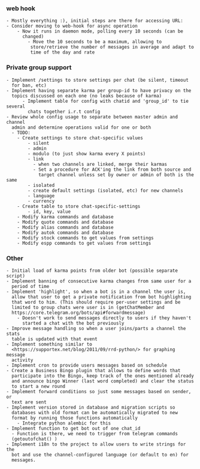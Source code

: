 ### web hook
    - Mostly everything :), initial steps are there for accessing URL:
    - Consider moving to web-hook for async operation
        - Now it runs in daemon mode, polling every 10 seconds (can be
          changed)
            - Move the 10 seconds to be a maximum, allowing to
             store/retrieve the number of messages in average and adapt to
             time of the day and rate

### Private group support
    - Implement /settings to store settings per chat (be silent, timeout
      for ban, etc)
    - Implement having separate karma per group-id to have privacy on the
      topics discussed on each one (no leaks because of karma)
          - Implement table for config with chatid and 'group_id' to tie several
            chats together i.r.t config
    - Review whole config usage to separate between master admin and channel
      admin and determine operations valid for one or both
      - TODO:
        - Create settings to store chat-specific values
            - silent
            - admin
            - modulo (to just show karma every X points)
            - link
              - when two channels are linked, merge their karmas
              - Set a procedure for ACK'ing the link from both source and
                target channel unless set by owner or admin of both is the same
            - isolated
            - create default settings (isolated, etc) for new channels
            - language
            - currency
        - Create table to store chat-specific-settings
            - id, key, value
        - Modify karma commands and database
        - Modify quote commands and database
        - Modify alias commands and database
        - Modify autok commands and database
        - Modify stock commands to get values from settings
        - Modify espp commands to get values from settings
      
### Other
    - Initial load of karma points from older bot (possible separate script)
    - Implement banning of consecutive karma changes from same user for a
      period of time
    - Implement 'highlight', so when a bot is in a channel the user is,
      allow that user to get a private notification from bot highlighting
      that word to him. (This should require per-user settings and be
      limited to group chats were user is in (getChatMember and
      https://core.telegram.org/bots/api#forwardmessage)
        - Doesn't work to send messages directly to users if they haven't 
          started a chat with the bot previously
    - Improve message handling so when a user joins/parts a channel the stats
      table is updated with that event
    - Implement something similar to
      <https://supportex.net/blog/2011/09/rrd-python/> for graphing message
      activity
    - Implement cron to provide users messages based on schedule
    - Create a Business Bingo plugin that allows to define words that
      participate into the Bingo, keep track of the ones mentioned already
      and announce bingo Winner (last word completed) and clear the status
      to start a new round
    - Implement forward conditions so just some messages based on sender, or
      text are sent
    - Implement version stored in database and migration scripts so
      databases with old format can be automatically migrated to new
      format by running those functions automatically
        - Integrate python alembic for this
    - Implement function to get bot out of one chat_id
      - Function is there, we need to trigger from telegram commands 
      (getoutofchat() )
    - Implement i18n to the project to allow users to write strings for the 
      bot and use the channel-configured language (or default to en) for 
      messages.
